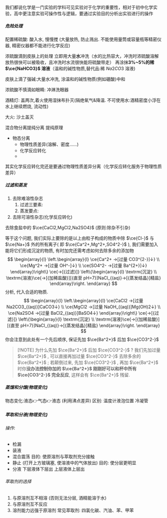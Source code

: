 我们都说化学是一门实验的学科可见实验对于化学的重要性，相对于初中化学实验，高中更注意实验可操作性与逻辑，要通过实验目的分析出实验进行的操作

##### 危险处理

配置稀硫酸: 酸入水, 慢慢搅 (大量放热, 防止溅出. 不能使用量筒或容量瓶等精密仪器, 精密仪器都不能进行化学反应)

浓硫酸滴到皮肤上的处理
立即用大量**水**冲洗（水的比热容大，冲洗时浓硫酸溶解放热很快可以被吸收，且冲洗时水流很快能将硫酸带走）
再涂抹**3%~5%的稀 $\ce{NaHCO3}$ 溶液**（温和的碱性物质,替代品:稀 $Na2CO3$ 溶液)

皮肤上滴了强碱:大量水冲洗, 涂温和的碱性物质(例如硼酸)中和

浓硫酸不慎滴如眼睛: 冲淋洗眼器

酒精灯: 盖两次,着火使用湿抹布扑灭(隔绝氧气&降温. 不可使用水:酒精密度小浮在水上继续燃烧, 流动性)

大火: 沙土盖灭

混合物分离提纯分离
提纯原理

- 物态分离
	- 物理性质差异(溶解、密度……)
	- 化学反应转化
	- 
其实化学反应转化完还是要通过物理性质差异分离（化学反应转化服务于物理性质差异）

##### 过滤和蒸发

1. 去除难溶性杂志
	1. 过滤三要素: 
	2. 蒸发要点:
2. 去除可溶性杂志(化学反应转化)

去除食盐中的 $\ce{CaCl2,MgCl2,Na2SO4}$ (原则:除杂不引杂)

等于这个问题, 我们实际上要除的是以上由粒子构成的物质中除 $\ce{Cl-}$ 与 $\ce{Na+}$ 外的所有离子( 即 $\ce{Ca^2+,Mg^2+,SO4^2-}$ ), 我们需要加入能将它们形成沉淀的物质, 有时加完还需考虑如何去除多余的添加物
  $$
\begin{array}{l}
  \left.\begin{array}{l}
    \ce{Ca^2+ ->[过量 CO3^{2-}]↓} \\
    \ce{Mg^2+ ->[过量 OH^-]↓} \\
    \ce{SO4^2- ->[过量 Ba^{2+}]↓}
  \end{array}\right\} 
  \ce{->[{过滤}]}
  \left\{\begin{array}{l}
    \textrm{沉淀} \\
    \textrm{溶液}\ce{->[{加稀盐酸}][{直至 pH=7}]NaCl_{(aq)}->[{蒸发结晶}]精盐}
  \end{array}\right.
\end{array}
$$
分析, 代入合适的物质.
$$
\begin{array}{l}
  \left.\begin{array}{l}
    \ce{CaCl2 ->[过量 Na2CO3_{(aq)}]CaCO3↓} \\
    \ce{MgCl2 ->[过量 NaOH_{(aq)}]Mg(OH)2↓} \\
    \ce{Na2SO4 ->[过量 BaCl2_{(aq)}]BaSO4↓}
  \end{array}\right\} 
  \ce{->[{过滤}]}
  \left\{\begin{array}{l}
    \textrm{沉淀} \\
    \textrm{溶液}\ce{->[{加稀盐酸}][{直至 pH=7}]NaCl_{(aq)}->[{蒸发结晶}]精盐}
  \end{array}\right.
\end{array}
$$
你会注意到此处有一个先后顺序, 保证先加 $\ce{Ba^2+}$ 后加 $\ce{CO3^2-}$ 


> [!NOTE] 为什么先加 $\ce{Ba^2+}$ 后加 $\ce{CO3^2-}$ ?
> 我们先加过量 $\ce{Ba^2+}$ , 可以直接再加过量 $\ce{CO3^2-}$ 去除多余的 $\ce{Ba^2+}$ ; 若颠倒过来, 先加 $\ce{CO3^2-}$ , 再加 $\ce{Ba^2+}$ 时你**没办法控制你加的 $\ce{Ba^2+}$ 刚刚好可以和杯中所有 $\ce{CO3^2-}$ 完全反应**, 这样会有 $\ce{Ba^2+}$ 残留.
> 

##### 蒸馏和分馏(物理变化)
物态变化:液态👉气态👉液态 (利用沸点差异)
区别: 
温度计液泡位置
冷凝管

##### 萃取和分液(物理变化)
###### 操作:
- 检漏
- 装液
- 混合震荡 目的: 使原溶剂与萃取剂充分接触
- 静止 (打开上方玻璃塞, 使溶液中的气体放出) 目的: 使分层更明显
- 分液 下层液体下层出  上层液体上层出
###### 萃取剂的选择
1. 与原溶剂互不相溶 (否则无法分层, 酒精能溶于水)
2. 与原溶剂互不反应
3. 溶剂能力远强于原溶剂
常见萃取剂: 四氯化碳、汽油、苯、甲苯
